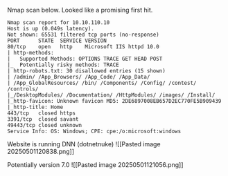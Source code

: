 Nmap scan below. Looked like a promising first hit.
```
Nmap scan report for 10.10.110.10
Host is up (0.049s latency).
Not shown: 65531 filtered tcp ports (no-response)
PORT      STATE  SERVICE VERSION
80/tcp    open   http    Microsoft IIS httpd 10.0
| http-methods: 
|   Supported Methods: OPTIONS TRACE GET HEAD POST
|_  Potentially risky methods: TRACE
| http-robots.txt: 30 disallowed entries (15 shown)
| /admin/ /App_Browsers/ /App_Code/ /App_Data/ 
| /App_GlobalResources/ /bin/ /Components/ /Config/ /contest/ /controls/ 
|_/DesktopModules/ /Documentation/ /HttpModules/ /images/ /Install/
|_http-favicon: Unknown favicon MD5: 2DE6897008EB657D2EC770FE5B909439
|_http-title: Home
443/tcp   closed https
3391/tcp  closed savant
49443/tcp closed unknown
Service Info: OS: Windows; CPE: cpe:/o:microsoft:windows
```
Website is running DNN (dotnetnuke)
![[Pasted image 20250501120838.png]]

Potentially version 7.0
![[Pasted image 20250501121056.png]]